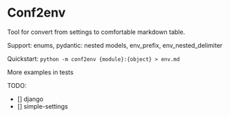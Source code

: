 # Conf2env

Tool for convert from settings to comfortable markdown table. 

Support: enums, pydantic: nested models, env_prefix, env_nested_delimiter

Quickstart: `python -m conf2env {module}:{object} > env.md`

More examples in tests

TODO:
- [] django
- [] simple-settings

